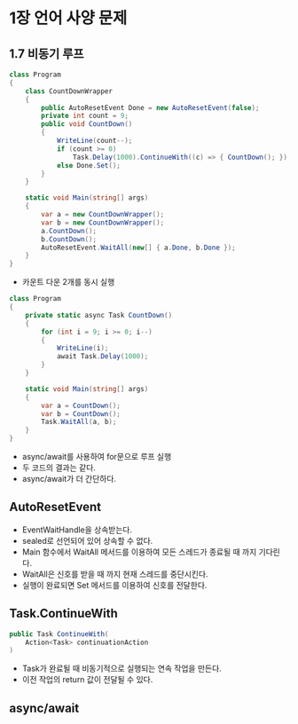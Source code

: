 # 1장 언어 사양 문제

## 1.7 비동기 루프

```cs
class Program
{
    class CountDownWrapper
    {
        public AutoResetEvent Done = new AutoResetEvent(false);
        private int count = 9;
        public void CountDown()
        {
            WriteLine(count--);
            if (count >= 0)
                Task.Delay(1000).ContinueWith((c) => { CountDown(); });
            else Done.Set();
        }
    }

    static void Main(string[] args)
    {
        var a = new CountDownWrapper();
        var b = new CountDownWrapper();
        a.CountDown();
        b.CountDown();
        AutoResetEvent.WaitAll(new[] { a.Done, b.Done });
    }
}
```

* 카운트 다운 2개를 동시 실행

```cs
class Program
{
    private static async Task CountDown()
    {
        for (int i = 9; i >= 0; i--)
        {
            WriteLine(i);
            await Task.Delay(1000);
        }
    }

    static void Main(string[] args)
    {
        var a = CountDown();
        var b = CountDown();
        Task.WaitAll(a, b);
    }
}
```

* async/await를 사용하여 for문으로 루프 실행
* 두 코드의 결과는 같다.
* async/await가 더 간단하다.

## AutoResetEvent

* EventWaitHandle을 상속받는다.
* sealed로 선언되어 있어 상속할 수 없다.
* Main 함수에서 WaitAll 메서드를 이용하여 모든 스레드가 종료될 때 까지 기다린다.
* WaitAll은 신호를 받을 때 까지 현재 스레드를 중단시킨다.
* 실행이 완료되면 Set 메서드를 이용하여 신호를 전달한다.

## Task.ContinueWith

```cs
public Task ContinueWith(
    Action<Task> continuationAction
)
```

* Task가 완료될 때 비동기적으로 실행되는 연속 작업을 만든다.
* 이전 작업의 return 값이 전달될 수 있다.

## async/await
